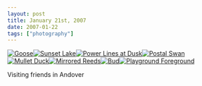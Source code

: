 ```yaml
---
layout: post
title: January 21st, 2007
date: 2007-01-22
tags: ["photography"]
---
```


[![Goose](https://farm1.static.flickr.com/113/365168781_bbbc1413c9_s.jpg)](http://www.flickr.com/photos/knolleary/365168781)[![Sunset Lake](https://farm1.static.flickr.com/105/365167738_5faedcd18a_s.jpg)](http://www.flickr.com/photos/knolleary/365167738)[![Power Lines at Dusk](https://farm1.static.flickr.com/112/365166946_8e6323f538_s.jpg)](http://www.flickr.com/photos/knolleary/365166946)[![Postal Swan](https://farm1.static.flickr.com/104/365166052_31d75c9d51_s.jpg)](http://www.flickr.com/photos/knolleary/365166052)  
[![Mullet Duck](https://farm1.static.flickr.com/108/365165293_d82c94ec78_s.jpg)](http://www.flickr.com/photos/knolleary/365165293)[![Mirrored Reeds](https://farm1.static.flickr.com/103/365164338_865635f44c_s.jpg)](http://www.flickr.com/photos/knolleary/365164338)[![Bud](https://farm1.static.flickr.com/176/365163181_dbdce0212b_s.jpg)](http://www.flickr.com/photos/knolleary/365163181)[![Playground Foreground](https://farm1.static.flickr.com/102/365162583_68f4bc9620_s.jpg)](http://www.flickr.com/photos/knolleary/365162583)  

Visiting friends in Andover
